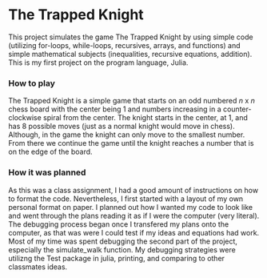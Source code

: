 # The Trapped Knight
This project simulates the game The Trapped Knight by using simple code (utilizing for-loops, while-loops, recursives, arrays, and functions) 
and simple mathematical subjects (inequalities, recursive equations, addition). 
This is my first project on the program language, Julia. 

### How to play
The Trapped Knight is a simple game that starts on an odd numbered $n$ x $n$ chess board with the center being $1$ and numbers increasing in a counter-clockwise spiral from the center. 
The knight starts in the center, at $1$, and has $8$ possible moves (just as a normal knight would move in chess). Although, in the game the knight can only move to the smallest number.
From there we continue the game until the knight reaches a number that is on the edge of the board.

### How it was planned
As this was a class assignment, I had a good amount of instructions on how to format the code. Nevertheless, I first started with a layout of my own personal format on paper.
I planned out how I wanted my code to look like and went through the plans reading it as if I were the computer (very literal). The debugging process began once I transfered 
my plans onto the computer, as that was were I could test if my ideas and equations had work. Most of my time was spent debugging the second part of the project, especially the simulate_walk function.
My debugging strategies were utilizng the Test package in julia, printing, and comparing to other classmates ideas. 
